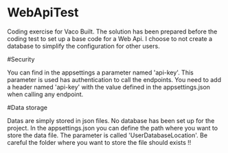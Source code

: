# WebApiTest

Coding exercise for Vaco Built.
The solution has been prepared before the coding test to set up a base code for a Web Api.
I choose to not create a database to simplify the configuration for other users.

#Security

You can find in the appsettings a parameter named 'api-key'. This parameter is used has authentication to call the endpoints.
You need to add a header named 'api-key' with the value defined in the appsettings.json when calling any endpoint.

#Data storage

Datas are simply stored in json files. No database has been set up for the project.
In the appsettings.json you can define the path where you want to store the data file. The parameter is called 'UserDatabaseLocation'.
Be careful the folder where you want to store the file should exists !!
